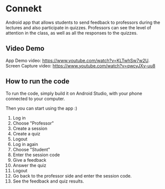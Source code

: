 # Connekt
Android app that allows students to send feedback to professors during the lectures and also participate in quizzes. 
Professors can see the level of attention in the class, as well as all the responses to the quizzes.

## Video Demo

App Demo video: https://www.youtube.com/watch?v=KLTwhSw7w2U.
Screen Capture video: https://www.youtube.com/watch?v=qwcyJXy-uu8

## How to run the code
To run the code, simply build it on Android Studio, with your phone connected to your computer.

Then you can start using the app :)

1. Log in
2. Choose "Professor"
3. Create a session
4. Create a quiz
5. Logout
6. Log in again
7. Choose "Student"
8. Enter the session code
9. Give a feedback 
10. Answer the quiz
11. Logout
12. Go back to the professor side and enter the session code.
13. See the feedback and quiz results.
